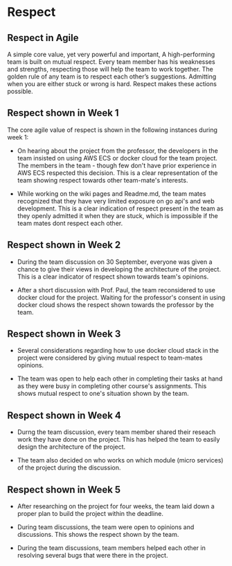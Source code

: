 # Respect  
  
## Respect in Agile 
A simple core value, yet very powerful and important, A high-performing team is built on mutual respect. Every team member has his weaknesses and strengths, respecting those will help the team to work together. The golden rule of any team is to respect each other’s suggestions. Admitting when you are either stuck or wrong is hard. Respect makes these actions possible.

## Respect shown in Week 1
The core agile value of respect is shown in the following instances during week 1:
  
* On hearing about the project from the professor, the developers in the team insisted on using AWS ECS or docker cloud for the team project. The members in the team - though few don't have prior experience in AWS ECS respected this decision. This is a clear representation of the team showing respect towards other team-mate's interests.
    
* While working on the wiki pages and Readme.md, the team mates recognized that they have very limited exposure on go api's and web development. This is a clear indication of respect present in the team as they openly admitted it when they are stuck, which is impossible if the team mates dont respect each other.

## Respect shown in Week 2

* During the team discussion on 30 September, everyone was given a chance to give their views in developing the architecture of the project. This is a clear indicator of respect shown towards team's opinions.

* After a short discussion with Prof. Paul, the team reconsidered to use docker cloud for the project. Waiting for the professor's consent in using docker cloud shows the respect shown towards the professor by the team.

## Respect shown in Week 3

* Several considerations regarding how to use docker cloud stack in the project were considered by giving mutual respect to team-mates opinions.

* The team was open to help each other in completing their tasks at hand as they were busy in completing other course's assignments. This shows mutual respect to one's situation shown by the team.

## Respect shown in Week 4

* Durng the team discussion, every team member shared their reseach work they have done on the project. This has helped the team to easily design the architecture of the project. 

* The team also decided on who works on which module (micro services) of the project during the discussion.

## Respect shown in Week 5

* After researching on the project for four weeks, the team laid down a proper plan to build the project within the deadline. 

* During team discussions, the team were open to opinions and discussions. This shows the respect shown by the team.

* During the team discussions, team members helped each other in resolving several bugs that were there in the project. 